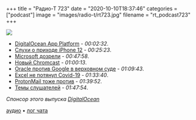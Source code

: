 +++
title = "Радио-Т 723"
date = "2020-10-10T18:37:46"
categories = ["podcast"]
image = "images/radio-t/rt723.jpg"
filename = "rt_podcast723"
+++

![](https://radio-t.com/images/radio-t/rt723.jpg)

- [DigitalOcean App Platform](https://www.digitalocean.com/blog/introducing-digitalocean-app-platform-reimagining-paas-to-make-it-simpler-for-you-to-build-deploy-and-scale-apps/?utm_medium=email) - *00:02:32*.
- [Слухи о приходе iPhone 12](https://www.theverge.com/2020/10/9/21508948/iphone-12-mini-pro-max-release-date-price-features-dolby-vision-xdr-display-storage-capacity) - *00:25:23*.
- [Microsoft дозрели](https://www.theverge.com/2020/10/9/21508964/microsoft-remote-work-from-home-covid-19-coronavirus) - *00:47:58*.
- [Новый Chromcast](https://www.cnbc.com/2020/10/09/google-chromecast-with-google-tv-review.html) - *01:00:13*.
- [Oracle против Google в верховном суде](https://arstechnica.com/tech-policy/2020/10/googles-supreme-court-faceoff-with-oracle-was-a-disaster-for-google/) - *01:09:43*.
- [Excel не потянул Covid-19](https://www.bbc.com/news/technology-54423988) - *01:33:40*.
- [ProtonMail тоже против](https://www.techspot.com/news/87043-protonmail-ceo-calls-apple-forced-app-purchases-mafia.html) - *01:39:52*.
- [Темы слушателей](https://radio-t.com/p/2020/10/06/prep-723/) - *01:47:54*.

*Спонсор этого выпуска [DigitalOcean](https://do.co/radiot)*


[аудио](https://cdn.radio-t.com/rt_podcast723.mp3) • [лог чата](https://chat.radio-t.com/logs/radio-t-723.html)
<audio src="https://cdn.radio-t.com/rt_podcast723.mp3" preload="none"></audio>
